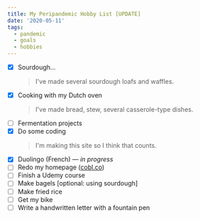 ```yaml
---
title: My Peripandemic Hobby List [UPDATE]
date: '2020-05-11'
tags:
  - pandemic
  - goals
  - hobbies
---
```


- [x] Sourdough&hellip;
    > I've made several sourdough loafs and waffles.
- [x] Cooking with my Dutch oven
    > I've made bread, stew, several casserole-type dishes.
- [ ] Fermentation projects
- [x] Do some coding
    > I'm making this site so I think that counts.
- [x] Duolingo (French) &mdash; *in progress*
- [ ] Redo my homepage (<a href="http://cobl.co" target="_blank">cobl.co</a>)
- [ ] Finish a Udemy course
- [ ] Make bagels [optional: using sourdough]
- [ ] Make fried rice
- [ ] Get my bike
- [ ] Write a handwritten letter with a fountain pen